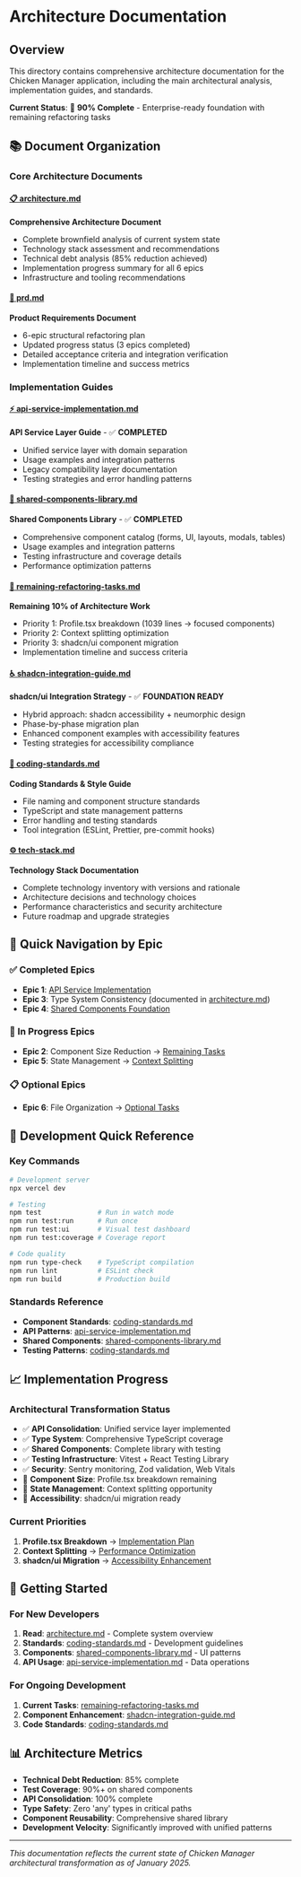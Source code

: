 # Architecture Documentation

## Overview

This directory contains comprehensive architecture documentation for the Chicken Manager application, including the main architectural analysis, implementation guides, and standards.

**Current Status**: 🎯 **90% Complete** - Enterprise-ready foundation with remaining refactoring tasks

## 📚 Document Organization

### Core Architecture Documents

#### [📋 architecture.md](./architecture.md)
**Comprehensive Architecture Document**
- Complete brownfield analysis of current system state
- Technology stack assessment and recommendations
- Technical debt analysis (85% reduction achieved)
- Implementation progress summary for all 6 epics
- Infrastructure and tooling recommendations

#### [📖 prd.md](./prd.md) 
**Product Requirements Document**
- 6-epic structural refactoring plan
- Updated progress status (3 epics completed)
- Detailed acceptance criteria and integration verification
- Implementation timeline and success metrics

### Implementation Guides

#### [⚡ api-service-implementation.md](./api-service-implementation.md)
**API Service Layer Guide** - ✅ **COMPLETED**
- Unified service layer with domain separation
- Usage examples and integration patterns
- Legacy compatibility layer documentation
- Testing strategies and error handling patterns

#### [🧩 shared-components-library.md](./shared-components-library.md)
**Shared Components Library** - ✅ **COMPLETED**
- Comprehensive component catalog (forms, UI, layouts, modals, tables)
- Usage examples and integration patterns
- Testing infrastructure and coverage details
- Performance optimization patterns

#### [🎯 remaining-refactoring-tasks.md](./remaining-refactoring-tasks.md)
**Remaining 10% of Architecture Work**
- Priority 1: Profile.tsx breakdown (1039 lines → focused components)
- Priority 2: Context splitting optimization
- Priority 3: shadcn/ui component migration
- Implementation timeline and success criteria

#### [♿ shadcn-integration-guide.md](./shadcn-integration-guide.md)
**shadcn/ui Integration Strategy** - ✅ **FOUNDATION READY**
- Hybrid approach: shadcn accessibility + neumorphic design
- Phase-by-phase migration plan
- Enhanced component examples with accessibility features
- Testing strategies for accessibility compliance

#### [📏 coding-standards.md](./coding-standards.md)
**Coding Standards & Style Guide**
- File naming and component structure standards
- TypeScript and state management patterns
- Error handling and testing standards
- Tool integration (ESLint, Prettier, pre-commit hooks)

#### [⚙️ tech-stack.md](./tech-stack.md)
**Technology Stack Documentation**
- Complete technology inventory with versions and rationale
- Architecture decisions and technology choices
- Performance characteristics and security architecture
- Future roadmap and upgrade strategies

## 🎯 Quick Navigation by Epic

### ✅ Completed Epics
- **Epic 1**: [API Service Implementation](./api-service-implementation.md)
- **Epic 3**: Type System Consistency (documented in [architecture.md](./architecture.md))
- **Epic 4**: [Shared Components Foundation](./shared-components-library.md)

### 🔄 In Progress Epics
- **Epic 2**: Component Size Reduction → [Remaining Tasks](./remaining-refactoring-tasks.md#priority-1-profiletsx-breakdown-critical)
- **Epic 5**: State Management → [Context Splitting](./remaining-refactoring-tasks.md#priority-2-context-splitting-optimization)

### 📋 Optional Epics
- **Epic 6**: File Organization → [Optional Tasks](./remaining-refactoring-tasks.md#optional-file-organization-epic-6)

## 🔧 Development Quick Reference

### Key Commands
```bash
# Development server
npx vercel dev

# Testing
npm test              # Run in watch mode
npm run test:run      # Run once
npm run test:ui       # Visual test dashboard
npm run test:coverage # Coverage report

# Code quality
npm run type-check    # TypeScript compilation
npm run lint          # ESLint check
npm run build         # Production build
```

### Standards Reference
- **Component Standards**: [coding-standards.md](./coding-standards.md#component-structure-standards)
- **API Patterns**: [api-service-implementation.md](./api-service-implementation.md#usage-examples)
- **Shared Components**: [shared-components-library.md](./shared-components-library.md#usage-examples)
- **Testing Patterns**: [coding-standards.md](./coding-standards.md#testing-standards)

## 📈 Implementation Progress

### Architectural Transformation Status
- ✅ **API Consolidation**: Unified service layer implemented
- ✅ **Type System**: Comprehensive TypeScript coverage
- ✅ **Shared Components**: Complete library with testing
- ✅ **Testing Infrastructure**: Vitest + React Testing Library
- ✅ **Security**: Sentry monitoring, Zod validation, Web Vitals
- 🔄 **Component Size**: Profile.tsx breakdown remaining
- 🔄 **State Management**: Context splitting opportunity
- 🔄 **Accessibility**: shadcn/ui migration ready

### Current Priorities
1. **Profile.tsx Breakdown** → [Implementation Plan](./remaining-refactoring-tasks.md#implementation-strategy)
2. **Context Splitting** → [Performance Optimization](./remaining-refactoring-tasks.md#target-architecture)
3. **shadcn/ui Migration** → [Accessibility Enhancement](./shadcn-integration-guide.md#component-migration-plan)

## 🚀 Getting Started

### For New Developers
1. **Read**: [architecture.md](./architecture.md) - Complete system overview
2. **Standards**: [coding-standards.md](./coding-standards.md) - Development guidelines
3. **Components**: [shared-components-library.md](./shared-components-library.md) - UI patterns
4. **API Usage**: [api-service-implementation.md](./api-service-implementation.md) - Data operations

### For Ongoing Development
1. **Current Tasks**: [remaining-refactoring-tasks.md](./remaining-refactoring-tasks.md)
2. **Component Enhancement**: [shadcn-integration-guide.md](./shadcn-integration-guide.md)
3. **Code Standards**: [coding-standards.md](./coding-standards.md#code-review-standards)

## 📊 Architecture Metrics

- **Technical Debt Reduction**: 85% complete
- **Test Coverage**: 90%+ on shared components
- **API Consolidation**: 100% complete
- **Type Safety**: Zero 'any' types in critical paths
- **Component Reusability**: Comprehensive shared library
- **Development Velocity**: Significantly improved with unified patterns

---

*This documentation reflects the current state of Chicken Manager architectural transformation as of January 2025.*
